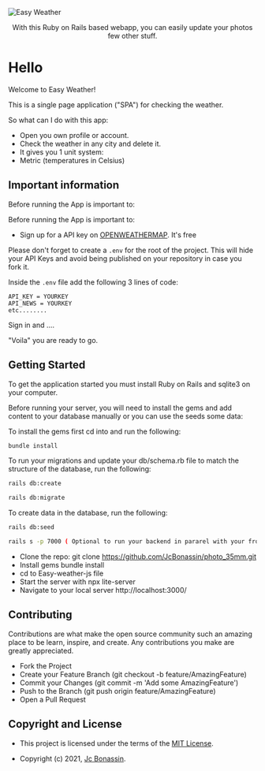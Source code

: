 ![Easy Weather](https://user-images.githubusercontent.com/72950188/140430595-8c8bad48-77e2-4889-ac7e-f3e86858a098.png)
<div align="center" > 
<p>With this Ruby on Rails based webapp, you can easily update your photos few other stuff.</p>
</div>

# Hello 

Welcome to Easy Weather! 

This is a single page application ("SPA") for checking the weather. 


So what can I do with this app: 

- Open you own profile or account.
- Check the weather in any city and delete it.
-  It gives you 1 unit system: 
  - Metric (temperatures in Celsius)

## Important information 

Before running the App is important to: 


Before running the App is important to: 

- Sign up for a API key on [OPENWEATHERMAP](https://openweathermap.org/). It's free

Please don't forget to create a `.env` for the root of the project. This will hide your API Keys and avoid being published on your repository in case you fork it. 

Inside the `.env` file add the following 3 lines of code:

```cassandraql
API_KEY = YOURKEY
API_NEWS = YOURKEY
etc........ 
```
Sign in and ....

"Voila" you are ready to go. 

## Getting Started

To get the application started you must install Ruby on Rails and sqlite3 on your computer.


Before running your server, you will need to install the gems and add content to your database manually or you can use the seeds some data:

To install the gems first cd into <a href="https://github.com/JcBonassin/Easy_weather_api_backend"></a> and run the following:

```sh
bundle install
```

To run your migrations and update your db/schema.rb file to match the structure of the database, run the following:

```sh
rails db:create
```

```sh
rails db:migrate
```

To create data in the database, run the following:
```sh
rails db:seed
```

```sh
rails s -p 7000 ( Optional to run your backend in pararel with your frontend)
```

- Clone the repo: git clone https://github.com/JcBonassin/photo_35mm.git
- Install gems bundle install
- cd to Easy-weather-js file
- Start the server with npx lite-server 
- Navigate to your local server http://localhost:3000/


## Contributing

Contributions are what make the open source community such an amazing place to be learn, inspire, and create. Any contributions you make are greatly appreciated.

- Fork the Project
- Create your Feature Branch (git checkout -b feature/AmazingFeature)
- Commit your Changes (git commit -m 'Add some AmazingFeature')
- Push to the Branch (git push origin feature/AmazingFeature)
- Open a Pull Request

## Copyright and License

- This project is licensed under the terms of the [MIT License](https://opensource.org/licenses/MIT).

- Copyright (c) 2021, [Jc Bonassin](https://www.jcbonassin.net/).


